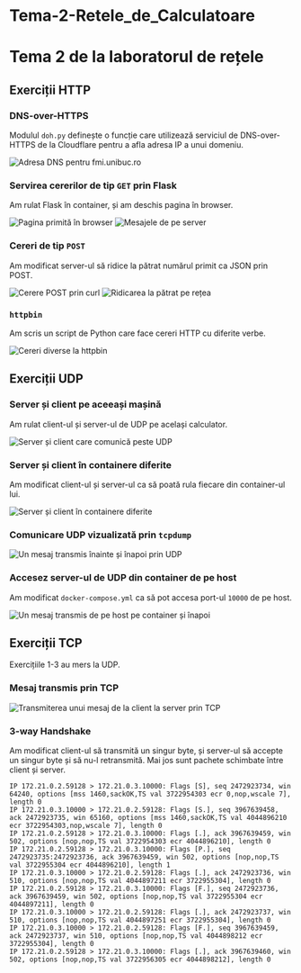 # Tema-2-Retele_de_Calculatoare

# Tema 2 de la laboratorul de rețele

## Exerciții HTTP

### DNS-over-HTTPS

Modulul `doh.py` definește o funcție care utilizează serviciul de DNS-over-HTTPS
de la Cloudflare pentru a afla adresa IP a unui domeniu.

![Adresa DNS pentru fmi.unibuc.ro](http/1-doh/dns.png)

### Servirea cererilor de tip `GET` prin Flask

Am rulat Flask în container, și am deschis pagina în browser.

![Pagina primită în browser](http/2-get/localhost.png)
![Mesajele de pe server](http/2-get/flask.png)

### Cereri de tip `POST`

Am modificat server-ul să ridice la pătrat numărul primit ca JSON prin POST.

![Cerere `POST` prin `curl`](http/3-post/post.png)
![Ridicarea la pătrat pe rețea](http/3-post/squared.png)

### `httpbin`

Am scris un script de Python care face cereri HTTP cu diferite verbe.

![Cereri diverse la httpbin](http/4-httpbin/httpbin.png)

## Exerciții UDP

### Server și client pe aceeași mașină

Am rulat client-ul și server-ul de UDP pe același calculator.

![Server și client care comunică peste UDP](udp/1-comunicare.png)

### Server și client în containere diferite

Am modificat client-ul și server-ul ca să poată rula fiecare din container-ul lui.

![Server și client în containere diferite](udp/3-peste-bridge.png)

### Comunicare UDP vizualizată prin `tcpdump`

![Un mesaj transmis înainte și înapoi prin UDP](udp/6-tcp-dump.png)

### Accesez server-ul de UDP din container de pe host

Am modificat `docker-compose.yml` ca să pot accesa port-ul `10000` de pe
host.

![Un mesaj transmis de pe host pe container și înapoi](udp/7-local.png)

## Exerciții TCP

Exercițiile 1-3 au mers la UDP.

### Mesaj transmis prin TCP

![Transmiterea unui mesaj de la client la server prin TCP](tcp/4-comunicare.png)

### 3-way Handshake

Am modificat client-ul să transmită un singur byte, și server-ul să accepte un singur byte și să nu-l retransmită.
Mai jos sunt pachete schimbate între client și server.

```
IP 172.21.0.2.59128 > 172.21.0.3.10000: Flags [S], seq 2472923734, win 64240, options [mss 1460,sackOK,TS val 3722954303 ecr 0,nop,wscale 7], length 0
IP 172.21.0.3.10000 > 172.21.0.2.59128: Flags [S.], seq 3967639458, ack 2472923735, win 65160, options [mss 1460,sackOK,TS val 4044896210 ecr 3722954303,nop,wscale 7], length 0
IP 172.21.0.2.59128 > 172.21.0.3.10000: Flags [.], ack 3967639459, win 502, options [nop,nop,TS val 3722954303 ecr 4044896210], length 0
IP 172.21.0.2.59128 > 172.21.0.3.10000: Flags [P.], seq 2472923735:2472923736, ack 3967639459, win 502, options [nop,nop,TS val 3722955304 ecr 4044896210], length 1
IP 172.21.0.3.10000 > 172.21.0.2.59128: Flags [.], ack 2472923736, win 510, options [nop,nop,TS val 4044897211 ecr 3722955304], length 0
IP 172.21.0.2.59128 > 172.21.0.3.10000: Flags [F.], seq 2472923736, ack 3967639459, win 502, options [nop,nop,TS val 3722955304 ecr 4044897211], length 0
IP 172.21.0.3.10000 > 172.21.0.2.59128: Flags [.], ack 2472923737, win 510, options [nop,nop,TS val 4044897251 ecr 3722955304], length 0
IP 172.21.0.3.10000 > 172.21.0.2.59128: Flags [F.], seq 3967639459, ack 2472923737, win 510, options [nop,nop,TS val 4044898212 ecr 3722955304], length 0
IP 172.21.0.2.59128 > 172.21.0.3.10000: Flags [.], ack 3967639460, win 502, options [nop,nop,TS val 3722956305 ecr 4044898212], length 0
```
